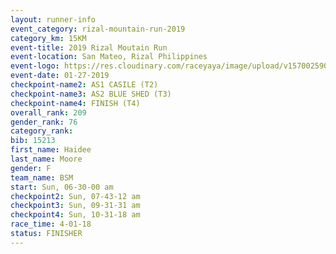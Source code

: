 ```yaml
---
layout: runner-info 
event_category: rizal-mountain-run-2019 
category_km: 15KM 
event-title: 2019 Rizal Moutain Run 
event-location: San Mateo, Rizal Philippines 
event-logo: https://res.cloudinary.com/raceyaya/image/upload/v1570025909/logo/rizal-mountain_gkfete.jpg 
event-date: 01-27-2019 
checkpoint-name2: AS1 CASILE (T2) 
checkpoint-name3: AS2 BLUE SHED (T3) 
checkpoint-name4: FINISH (T4) 
overall_rank: 209
gender_rank: 76
category_rank: 
bib: 15213
first_name: Haidee
last_name: Moore
gender: F
team_name: BSM
start: Sun, 06-30-00 am
checkpoint2: Sun, 07-43-12 am
checkpoint3: Sun, 09-31-31 am
checkpoint4: Sun, 10-31-18 am
race_time: 4-01-18
status: FINISHER
---
```

